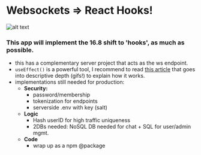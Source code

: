 # Websockets => React Hooks!
![alt text](https://image.prntscr.com/image/wfbPtUg7RC6XKxr8l8zByQ.png "Description")

### This app will implement the 16.8 shift to 'hooks', as much as possible.
* this has a complementary server project that acts as the ws endpoint.
* `useEffect()` is a powerful tool, I recommend to read [this article](https://daveceddia.com/useeffect-hook-examples/) that goes
into descriptive depth (gifs!) to explain how it works.
* implementations still needed for production:
  - __Security:__ 
    - password/membership
    - tokenization for endpoints
    - serverside .env with key (salt)
  - __Logic__
    - Hash userID for high traffic uniqueness
    - 2DBs needed: NoSQL DB needed for chat + SQL for user/admin mgmt.
  - __Code__
    - wrap up as a npm @package